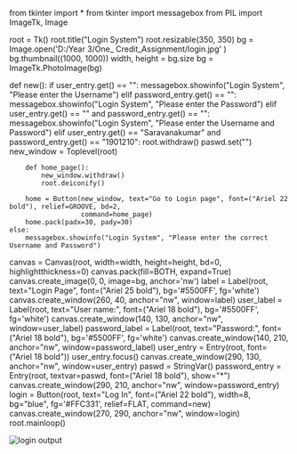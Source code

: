 from tkinter import *
from tkinter import messagebox
from PIL import ImageTk, Image

root = Tk()
root.title("Login System")
root.resizable(350, 350)
bg = Image.open('D:/Year 3/One_ Credit_Assignment/login.jpg' )
bg.thumbnail((1000, 1000))
width, height = bg.size
bg = ImageTk.PhotoImage(bg)


def new():
    if user_entry.get() == "":
        messagebox.showinfo("Login System", "Please enter the Username")
    elif password_entry.get() == "":
        messagebox.showinfo("Login System", "Please enter the Password")
    elif user_entry.get() == "" and password_entry.get() == "":
        messagebox.showinfo("Login System", "Please enter the Username and Password")
    elif user_entry.get() == "Saravanakumar" and password_entry.get() == "1901210":
        root.withdraw()
        paswd.set("")
        new_window = Toplevel(root)

        def home_page():
            new_window.withdraw()
            root.deiconify()

        home = Button(new_window, text="Go to Login page", font=("Ariel 22 bold"), relief=GROOVE, bd=2,
                      command=home_page)
        home.pack(padx=30, pady=30)
    else:
        messagebox.showinfo("Login System", "Please enter the correct Username and Password")


canvas = Canvas(root, width=width, height=height, bd=0, highlightthickness=0)
canvas.pack(fill=BOTH, expand=True)
canvas.create_image(0, 0, image=bg, anchor='nw')
label = Label(root, text="Login Page", font=("Ariel 25 bold"), bg='#5500FF', fg='white')
canvas.create_window(260, 40, anchor="nw", window=label)
user_label = Label(root, text="User name:", font=("Ariel 18 bold"), bg='#5500FF', fg='white')
canvas.create_window(140, 130, anchor="nw", window=user_label)
password_label = Label(root, text="Password:", font=("Ariel 18 bold"), bg='#5500FF', fg='white')
canvas.create_window(140, 210, anchor="nw", window=password_label)
user_entry = Entry(root, font=("Ariel 18 bold"))
user_entry.focus()
canvas.create_window(290, 130, anchor="nw", window=user_entry)
paswd = StringVar()
password_entry = Entry(root, textvar=paswd, font=("Ariel 18 bold"), show="*")
canvas.create_window(290, 210, anchor="nw", window=password_entry)
login = Button(root, text="Log In", font=("Ariel 22 bold"),
               width=8, bg="blue", fg='#FFC331', relief=FLAT, command=new)
canvas.create_window(270, 290, anchor="nw", window=login)
root.mainloop()

![login output](https://user-images.githubusercontent.com/91774730/135706176-b6e90e3d-a99c-4e43-b949-bf0c2f9cdf3b.jpg)

